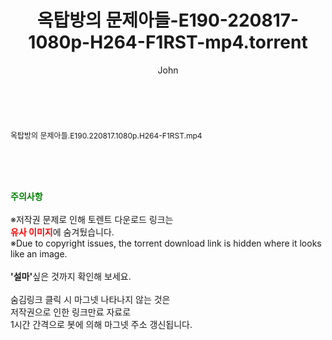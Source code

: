 ﻿---
layout: post
title:  "옥탑방의 문제아들-E190-220817-1080p-H264-F1RST-mp4.torrent"
author: John
categories: [ 방송/음악 ]
tags: [  ]
image:  
description: "옥탑방의 문제아들-E190-220817-1080p-H264-F1RST-mp4 torrent 정보 공유"
toc: true
toc_sticky: true
---

<br>
<div class="view-img">
<a class="view_image" href="http://torrentmobile62.com/bbs/view_image.php?fn=%2Fdata%2Ffile%2Fmusic%2F469716874_gtCm1IDd_6dbb09ba0da749cffa92cb8423c812cf83f470e2.jpg" target="_blank"><img alt="" class="img-tag" content="http://torrentmobile62.com/data/file/music/469716874_gtCm1IDd_6dbb09ba0da749cffa92cb8423c812cf83f470e2.jpg" itemprop="image" src="http://torrentmobile62.com/data/file/music/thumb-469716874_gtCm1IDd_6dbb09ba0da749cffa92cb8423c812cf83f470e2_835x2244.jpg"/></a></div><div class="view-content" itemprop="description">
<p><span style="font-size:12px;">옥탑방의 문제아들.E190.220817.1080p.H264-F1RST.mp4</span> </p> </div>
    
<br><br><br>
<p data-ke-size="size16"><b><span style="color: green;">주의사항</span></b><br /><br />※저작권 문제로 인해 토렌트 다운로드 링크는<br /><b><span style="color: red;">유사 이미지</span></b>에 숨겨뒀습니다.<br />※Due to copyright issues, the torrent download link is hidden where it looks like an image.<br /><br /><b>'설마'</b>싶은 것까지 확인해 보세요.<br /><br />숨김링크 클릭 시 마그넷 나타나지 않는 것은<br />저작권으로 인한 링크만료 자료로<br />1시간 간격으로 봇에 의해 마그넷 주소 갱신됩니다.</p>
